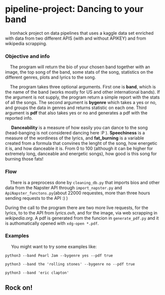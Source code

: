 # pipeline-project: Dancing to your band


<p>&nbsp;&nbsp;&nbsp;&nbsp;Ironhack project on data pipelines that uses a kaggle data set enriched with data from two different APIS (with and without APIKEY) and from wikipedia scrapping.

### Objective and info

<p>&nbsp;&nbsp;&nbsp;&nbsp;The program will return the bio of your chosen band together with an image, the top song of the band, some stats of the song, statistics on the different genres, plots and lyrics to the song.

<p>&nbsp;&nbsp;&nbsp;&nbsp;The program takes three optional arguments. First one is <strong>band</strong>, which is the name of the band (works mostly for US and other international bands). If the argument is not supply, the program return a simple report with the stats of all the songs. The second argument is <strong>bygenre</strong> which takes a yes or no, and groups the data in genres and returns statistic on each one. Third argument is <strong>pdf</strong> that also takes yes or no and generates a pdf with the reported info.<p>&nbsp;&nbsp;&nbsp;&nbsp; <strong>Danceability</strong> is a measure of how easily you can dance to the song (head-banging is not considered dancing here :P ). <strong>Speechiness</strong> is a measure of the wordiness of the lyrics, and <strong>fat_burning</strong> is a variable created from a formula that convines the lenght of the song, how energetic it is, and how danceable it is. From 0 to 100 (although it can be higher for extremely long, danceable and energetic songs), how good is this song for burning those fats!

### Flow

&nbsp;&nbsp;&nbsp;&nbsp;There is a preprocess done by `cleaning_db.py` that imports bios and other data from the Napster API through `import_napster.py` and `ApiNapster_functons.py`(about 22000 requestes, more than three hours sending requests to the API :) )</p> During the call to the program there are two more live requests, for the lyrics, to to the API from *lyrics.ovh*, and for the image, via web scrapping in *wikipedia.org*. A pdf is generated from the funcion in `generate_pdf.py` and it is authomatically opened with `xdg-open *.pdf`.

### Examples

&nbsp;&nbsp;&nbsp;&nbsp; You might want to try some examples like:
<p><code>python3 --band Pearl Jam --bygenre yes --pdf true</code></p>
<p><code>python3 --band the 'rolling stones' --bygenre no --pdf true</code></p>
<p><code>python3 --band 'eric clapton'</code></p>

## Rock on!
